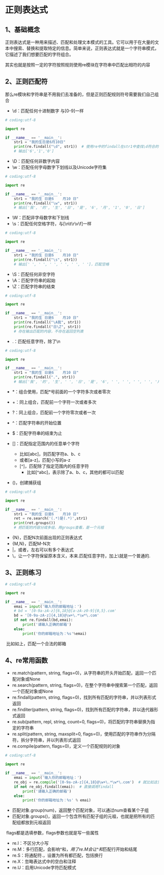 # 正则表达式

## 1、基础概念

​	正则表达式是一种用来描述、匹配和处理文本模式的工具。它可以用于在大量的文本中搜索、替换和提取特定的信息。简单来说，正则表达式就是一个字符串模式，它描述了我们想要匹配的字符组合。

​	其实也就是按照一定的字符按照规则使用re模块在字符串中匹配出相符的内容



## 2、正则匹配符

​	那么re模块和字符串是不用我们去准备的，但是正则匹配规则符号需要我们自己组合

- \d：匹配任何十进制数字 与[0-9]一样

```python
# coding:utf-8

import re

if __name__ == '__main__':
    str1 = "我的生日是6月10日"
    print(re.findall("\d", str1))  # 使用re中的findall在str1中查找\d符合的内容
    # 输出['6','1','0']
```



- \D：匹配任何非数字内容
- \w：匹配任何字母数字下划线以及Unicode字符集

```python
# coding:utf-8

import re

if __name__ == '__main__':
    str1 = "我的生 日是6    月10 日"
    print(re.findall("\w", str1))
    # 输出['我', '的', '生', '日', '是', '6', '月', '1', '0', '日']
```



- \W：匹配非字母数字和下划线
- \s：匹配任何空格字符，与[\n\t\r\v\f]一样

```python
# coding:utf-8

import re

if __name__ == '__main__':
    str1 = "我的生 日是6    月10 日"
    print(re.findall("\s", str1))
    # 输出[' ', ' ', ' ', ' ', ' ', ' ']，匹配空格
```



- \S：匹配任何非空字符
- \A：匹配字符串的起始
- \Z：匹配字符串的结束

```python
# coding:utf-8

import re

if __name__ == '__main__':
    str1 = "我的生 日是6    月10 日"
    print(re.findall("\A我", str1))
    print(re.findall("日\Z", str1))
    # 存在输出匹配的内容，不存在返回空列表
```



- .：匹配任意字符，除了\n

```python
# coding:utf-8

import re

if __name__ == '__main__':
    str1 = "我的生 日是6    月10 日"
    print(re.findall(".", str1))
    # 输出['我', '的', '生', ' ', '日', '是', '6', ' ', ' ', ' ', ' ', '月', '1', '0', ' ', '日']
```

- *：组合使用，匹配\*号前面的一个字符多次或者零次
- +：同上组合，匹配前一个字符一次或者多次
- ?：同上组合，匹配前一个字符零次或者一次
- ^：匹配字符串的开始位置
- $：匹配字符串的结束为止
- []：匹配指定范围内的任意单个字符
  - 比如[abc]，则匹配字符a、b、c
  - 或者[a-z]，匹配小写的a-z
  - [^]，匹配除了指定范围内的任意字符
    - 比如[^abc\]，表示除了a、b、c，其他的都可以匹配

- ()，创建捕获组

```python
# coding:utf-8

import re

if __name__ == '__main__':
    str1 = "我的生 日是6    月10 日"
    ret = re.search('(.*)是(.*)',str1)
    print(ret.groups())
    # 把匹配的内容分成多组，用groups查看，是一个元祖
```



- {N}，匹配N次前面出现的正则表达式
- {M,N}，匹配M-N次
- |，或者，左右可以有多个表达式
- \，让一个字符保留原本含义，本来.匹配任意字符，加上\就是一个普通的.



## 3、正则练习

```python
# coding:utf-8

import re

if __name__ == '__main__':
    emai = input('输入你的邮箱地址：')
    # bd = '[0-9a-zA-z]{6,18}@[a-zA-z0-9]{0,5}.com'
    bd = '[0-9a-zA-z]{4,18}@\w+\.*\w*\.com'
    if not re.findall(bd,emai):
        print('请输入正确的邮箱')
    else:
        print('你的邮箱地址为：%s'%emai)
```

​	比如如上，匹配一个合法的邮箱



## 4、re常用函数

- re.match(pattern, string, flags=0)，从字符串的开头开始匹配，返回一个匹配对象或None
- re.search(pattern, string, flags=0)，在整个字符串中搜索第一个匹配，返回一个匹配对象或None
- re.findall(pattern, string, flags=0)，找到所有匹配的字符串，并以列表形式返回
- re.finditer(pattern, string, flags=0)，找到所有匹配的字符串，并以迭代器形式返回
- re.sub(pattern, repl, string, count=0, flags=0)，将匹配的字符串替换为指定的字符串
- re.split(pattern, string, maxsplit=0, flags=0)，使用匹配的字符串作为分隔符，拆分字符串，并以列表形式返回
- re.compile(pattern, flags=0)，定义一个匹配规则的对象

```python
# coding:utf-8

import re

if __name__ == '__main__':
    emai = input('输入你的邮箱地址：')
    re_obj = re.compile('[0-9a-zA-z]{4,18}@\w+\.*\w*\.com')  # 就比如这里
    if not re_obj.findall(emai):  # 直接调用findall
        print('请输入正确的邮箱')
    else:
        print('你的邮箱地址为：%s' % emai)

```



- 匹配对象.group(num)，返回整个匹配对象，可以通过num查看某个子组
- 匹配对象.groups()，返回一个包含所有匹配子组的元祖，也就是把所有的匹配组都放到元祖返回

​	flags都是选填参数，flags参数也就是写一些属性

- re.I：不区分大小写
- re.M：多行匹配，会影响\^和$，用了re.M会让\^和$匹配行开始和结尾
- re.S：将通配符.，设置为所有都匹配，包括换行
- re.X：忽略表达式中的空白和注释
- re.U：启用Unicode字符匹配模式

